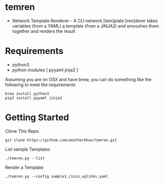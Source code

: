 # temren
- Network Template Renderer - A CLI network [tem]plate [ren]derer takes variables (from a YAML) a template (from a JINJA2) and smooshes them together and renders the result

# Requirements
- python3
- python modules [ pyyaml jinja2 ]

Assuming you are on OSX and have brew, you can do something like the following to meet the requirements

    brew install python3
    pip3 install pyyaml jinja2


# Getting Started

Clone This Repo:

    git clone https://github.com/anotherbhav/temren.git


List sample Templates

    ./temren.py --list


Render a Template:

    ./temren.py --config sample1_cisco_uplinks.yaml
